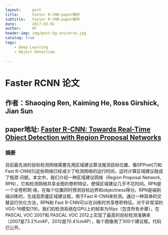 ```yaml
---
layout:     post
title:      Faster R-CNN-paper解析
subtitle:   Faster R-CNN-paper解析
date:       2017-03-01
author:     HY
header-img: img/post-bg-universe.jpg
catalog: true
tags:
    - Deep Learning
    - Object Detectiom
    
---
```


# Faster RCNN 论文
## 作者：Shaoqing Ren, Kaiming He, Ross Girshick, Jian Sun
## paper地址: [Faster R-CNN: Towards Real-Time Object Detection with Region Proposal Networks](https://arxiv.org/abs/1506.01497.pdf)
### 摘要

目前最先进的目标检测网络需要先用区域建议算法推测目标位置，像SPPnet[7]和Fast R-CNN[5]这些网络已经减少了检测网络的运行时间，这时计算区域建议就成了瓶颈
问题。本文中，我们介绍一种区域建议网络（Region Proposal Network, RPN），它和检测网络共享全图的卷积特征，使得区域建议几乎不花时间。RPN是一个全卷积网
络，在每个位置同时预测目标边界和objectness得分。RPN是端到端训练的，生成高质量区域建议框，用于Fast R-CNN来检测。通过一种简单的交替运行优化方法，RPN和
Fast R-CNN可以在训练时共享卷积特征。对于非常深的VGG-16模型[19]，我们的检测系统在GPU上的帧率为5fps（包含所有步骤），在PASCAL VOC 2007和
PASCAL VOC 2012上实现了最高的目标检测准确率（2007是73.2%mAP，2012是70.4%mAP），每个图像用了300个建议框。代码已公开。

